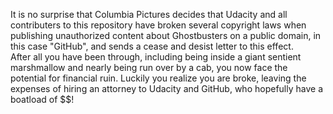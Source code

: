 It is no surprise that Columbia Pictures decides that Udacity and all contributers to this repository 
have broken several copyright laws when publishing unauthorized content about Ghostbusters on a public domain, 
in this case "GitHub", and sends a cease and desist letter to this effect.  
After all you have been through, including being inside a giant sentient marshmallow and nearly being run over by a cab, you now face the potential for financial ruin.
Luckily you realize you are broke, leaving the 
expenses of hiring an attorney to Udacity and GitHub, who hopefully have a boatload of $$!